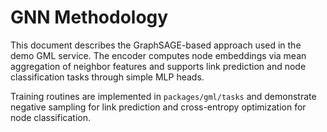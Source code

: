 # GNN Methodology

This document describes the GraphSAGE-based approach used in the demo
GML service. The encoder computes node embeddings via mean aggregation of
neighbor features and supports link prediction and node classification
tasks through simple MLP heads.

Training routines are implemented in `packages/gml/tasks` and demonstrate
negative sampling for link prediction and cross-entropy optimization for
node classification.
